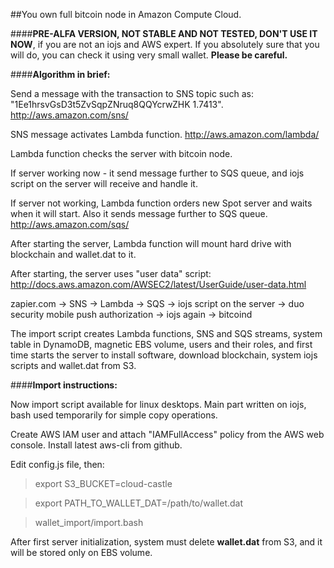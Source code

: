 ##You own full bitcoin node in Amazon Compute Cloud.

####**PRE-ALFA VERSION, NOT STABLE AND NOT TESTED, DON'T USE IT NOW**, if you are not an iojs and AWS expert.
If you absolutely sure that you will do, you can check it using very small wallet.
**Please be careful.**

####**Algorithm in brief:**

Send a message with the transaction to SNS topic such as: "1Ee1hrsvGsD3t5ZvSqpZNruq8QQYcrwZHK 1.7413". http://aws.amazon.com/sns/

SNS message activates Lambda function. http://aws.amazon.com/lambda/

Lambda function checks the server with bitcoin node.

If server working now - it send message further to SQS queue, and iojs script on the server will receive and handle it.

If server not working, Lambda function orders new Spot server and waits when it will start. Also it sends message further to SQS queue. http://aws.amazon.com/sqs/

After starting the server, Lambda function will mount hard drive with blockchain and wallet.dat to it.

After starting, the server uses "user data" script: http://docs.aws.amazon.com/AWSEC2/latest/UserGuide/user-data.html

zapier.com -> SNS -> Lambda -> SQS -> iojs script on the server -> duo security mobile push authorization -> iojs again -> bitcoind

The import script creates Lambda functions, SNS and SQS streams, system table in DynamoDB, magnetic EBS volume, users and their roles, and first time starts the server to install software, download blockchain, system iojs scripts and wallet.dat from S3.

####**Import instructions:**

Now import script available for linux desktops.
Main part written on iojs, bash used temporarily for simple copy operations.

Create AWS IAM user and attach "IAMFullAccess" policy from the AWS web console.
Install latest aws-cli from github.

Edit config.js file, then:

> export S3_BUCKET=cloud-castle

> export PATH_TO_WALLET_DAT=/path/to/wallet.dat

> wallet_import/import.bash

After first server initialization, system must delete **wallet.dat** from S3, and it will be stored only on EBS volume.
